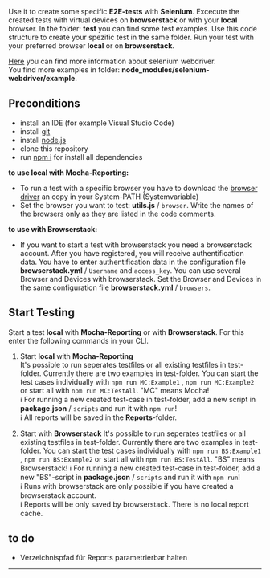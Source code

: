 Use it to create some specific **E2E-tests** with **Selenium**. Excecute the created tests with virtual devices on **browserstack** or with your **local** browser. In the folder: **test** you can find some test examples. Use this code structure to create your spezific test in the same folder. Run your test with your preferred browser **local** or on **browserstack**.

[Here](https://www.selenium.dev/documentation/webdriver/) you can find more information about selenium webdriver.<br>
You find more examples in folder: **node_modules/selenium-webdriver/example**.

## Preconditions

* install an IDE (for example Visual Studio Code)
* install [git](https://git-scm.com/downloads)
* install [node.js](https://nodejs.org/de/download/)
* clone this repository
* run [npm i]() for install all dependencies

**to use local with Mocha-Reporting:**

* To run a test with a specific browser you have to download the [browser driver](https://www.npmjs.com/package/selenium-webdriver) an copy in your System-PATH (Systemvariable)
* Set the browser you want to test: **utils.js** / `browser`. Write the names of the browsers only as they are listed in the code comments.

**to use with Browserstack:**

* If you want to start a test with browserstack you need a browserstack account. After you have registered, you will receive authentification data. You have to enter authentification data in the configuration file **browserstack.yml** / `Username` and `access_key`. You can use several Browser and Devices with browserstack. Set the Browser and Devices in the same configuration file **browserstack.yml** / `browsers`.

## Start Testing

Start a test **local** with **Mocha-Reporting** or with **Browserstack**. For this enter the following commands in your CLI.

1. Start **local** with **Mocha-Reporting** <br>
It's possible to run seperates testfiles or all existing testfiles in test-folder. Currently there are two examples in test-folder. You can start the test cases individually with `npm run MC:Example1` , `npm run MC:Example2` or start all with `npm run MC:TestAll`. "MC" means Mocha!<br>
:information_source: For running a new created test-case in test-folder, add a new script in **package.json** / `scripts` and run it with `npm run`! <br>
:information_source: All reports will be saved in the **Reports**-folder.

2. Start with **Browserstack**
It's possible to run seperates testfiles or all existing testfiles in test-folder. Currently there are two examples in test-folder. You can start the test cases individually with `npm run BS:Example1` , `npm run BS:Example2` or start all with `npm run BS:TestAll`. "BS" means Browserstack!
:information_source: For running a new created test-case in test-folder, add a new "BS"-script in **package.json** / `scripts` and run it with `npm run`! <br>
:information_source: Runs with browserstack are only possible if you have created a browserstack account. <br>
:information_source: Reports will be only saved by browserstack. There is no local report cache.

## to do

* Verzeichnispfad für Reports parametrierbar halten

---